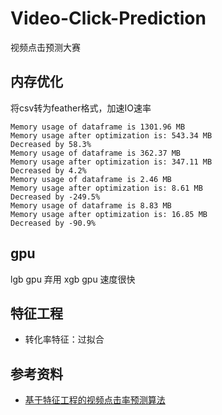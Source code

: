 # Video-Click-Prediction
视频点击预测大赛

## 内存优化

将csv转为feather格式，加速IO速率

```text
Memory usage of dataframe is 1301.96 MB
Memory usage after optimization is: 543.34 MB
Decreased by 58.3%
Memory usage of dataframe is 362.37 MB
Memory usage after optimization is: 347.11 MB
Decreased by 4.2%
Memory usage of dataframe is 2.46 MB
Memory usage after optimization is: 8.61 MB
Decreased by -249.5%
Memory usage of dataframe is 8.83 MB
Memory usage after optimization is: 16.85 MB
Decreased by -90.9%
```
## gpu
lgb gpu 弃用
xgb gpu 速度很快


## 特征工程

- 转化率特征：过拟合


## 参考资料
- [基于特征工程的视频点击率预测算法](http://xblk.ecnu.edu.cn/CN/html/20180309.htm)